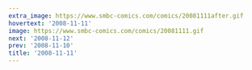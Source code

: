 ```yaml
---
extra_image: https://www.smbc-comics.com/comics/20081111after.gif
hovertext: '2008-11-11'
image: https://www.smbc-comics.com/comics/20081111.gif
next: '2008-11-12'
prev: '2008-11-10'
title: '2008-11-11'
---
```

